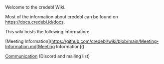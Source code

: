 Welcome to the credebl Wiki.

Most of the information about credebl can be found on https://docs.credebl.id/docs.

This wiki hosts the following information:

[Meeting Information](https://github.com/credebl/wiki/blob/main/Meeting-Information.md[Meeting Information]()

[Communication](https://github.com/credebl/wiki/blob/main/Communication.md) (Discord and mailing list)

